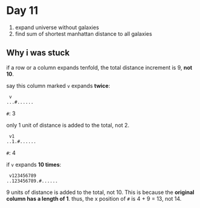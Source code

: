# Day 11

1. expand universe without galaxies
2. find sum of shortest manhattan distance to all galaxies

## Why i was stuck

if a row or a column expands tenfold, the total distance increment is 9, **not 10**.

say this column marked `v` expands **twice**:

```
 v
...#......
```
`#`: 3

only 1 unit of distance is added to the total, not 2.

```
 v1
..1.#......
```
`#`: 4

if `v` expands **10 times**:

```
 v123456789
..123456789.#......
```

9 units of distance is added to the total, not 10. This is because the **original column has a length of 1**.
thus, the x position of `#` is 4 + 9 = 13, not 14.
